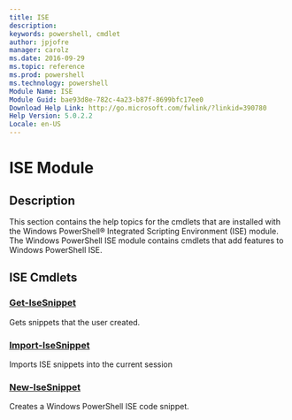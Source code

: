 ```yaml
---
title: ISE
description: 
keywords: powershell, cmdlet
author: jpjofre
manager: carolz
ms.date: 2016-09-29
ms.topic: reference
ms.prod: powershell
ms.technology: powershell
Module Name: ISE
Module Guid: bae93d8e-782c-4a23-b87f-8699bfc17ee0
Download Help Link: http://go.microsoft.com/fwlink/?linkid=390780
Help Version: 5.0.2.2
Locale: en-US
---
```


# ISE Module
## Description
This section contains the help topics for the cmdlets that are installed with the Windows PowerShell® Integrated Scripting Environment (ISE) module. The Windows PowerShell ISE module contains cmdlets that add features to Windows PowerShell ISE.

## ISE Cmdlets
### [Get-IseSnippet](Get-IseSnippet.md)
Gets snippets that the user created.


### [Import-IseSnippet](Import-IseSnippet.md)
Imports ISE snippets into the current session


### [New-IseSnippet](New-IseSnippet.md)
Creates a Windows PowerShell ISE code snippet.

